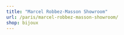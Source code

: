 ```yaml
---
title: "Marcel Robbez-Masson Showroom"
url: /paris/marcel-robbez-masson-showroom/
shop: bijoux
---
```

